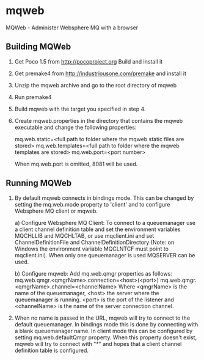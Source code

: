 mqweb
=====

MQWeb - Administer Websphere MQ with a browser

Building MQWeb
--------------

1. Get Poco 1.5 from http://pocoproject.org
   Build and install it
2. Get premake4 from http://industriousone.com/premake and install it
3. Unzip the mqweb archive and go to the root directory of mqweb
4. Run premake4
5. Build mqweb with the target you specified in step 4.
6. Create mqweb.properties in the directory that contains the mqweb executable
   and change the following properties:
   
    mq.web.static=&lt;full path to folder where the mqweb static files are stored&gt;
    mq.web.templates=&lt;full path to folder where the mqweb templates are stored&gt;
    mq.web.port=&lt;port number&gt;

    When mq.web.port is omitted, 8081 will be used.

Running MQWeb
-------------

1. By default mqweb connects in bindings mode. This can be changed by 
   setting the mq.web.mode property to 'client' and to configure Websphere MQ 
   client or mqweb. 
   
   a) Configure Websphere MQ Client: 
   To connect to a queuemanager use a client channel definition table and 
   set the environment variables MQCHLLIB and MQCHLTAB, or use mqclient.ini 
   and set ChannelDefinitionFile and ChannelDefinitionDirectory (Note: on 
   Windows the environment variable MQCLNTCF must point to mqclient.ini). 
   When only one queuemanager is used MQSERVER can be used.
   
   b) Configure mqweb:
   Add mq.web.qmgr properties as follows:
    mq.web.qmgr.&lt;qmgrName&gt;.connection=&lt;host&gt;(&lt;port&gt;)
    mq.web.qmgr.&lt;qmgrName&gt;.channel=&lt;channelName&gt;
   Where &lt;qmgrName&gt; is the name of the queuemanager, &lt;host&gt; the server where
   the queuemanager is running. &lt;port&gt; is the port of the listener and
   &lt;channelName&gt; is the name of the server connection channel.
   
2. When no name is passed in the URL, mqweb will try to connect to the default
   queuemanager. In bindings mode this is done by connecting with a blank
   queuemanager name. In client mode this can be configured by setting
   mq.web.defaultQmgr property. When this property doesn't exist, mqweb will 
   try to connect with "*" and hopes that a client channel definition table 
   is configured.
